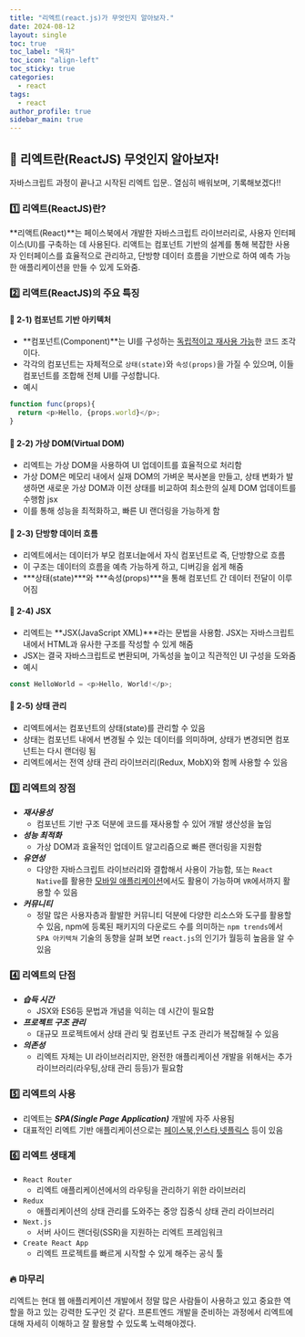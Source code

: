 ```yaml
---
title: "리엑트(react.js)가 무엇인지 알아보자."
date: 2024-08-12
layout: single
toc: true
toc_label: "목차"
toc_icon: "align-left"
toc_sticky: true
categories:
  - react
tags:
  - react
author_profile: true
sidebar_main: true
---
```



## :ledger: 리엑트란(ReactJS) 무엇인지 알아보자!
자바스크립트 과정이 끝나고 시작된 리엑트 입문.. 열심히 배워보며, 기록해보겠다!!

### :one: 리엑트(ReactJS)란?
**리액트(React)**는 페이스북에서 개발한 자바스크립트 라이브러리로, 사용자 인터페이스(UI)를 구축하는 데 사용된다. 리액트는 컴포넌트 기반의 설계를 통해 복잡한 사용자 인터페이스를 효율적으로 관리하고, 단방향 데이터 흐름을 기반으로 하여 예측 가능한 애플리케이션을 만들 수 있게 도와줌.

### :two: 리액트(ReactJS)의 주요 특징
#### :pushpin: 2-1) 컴포넌트 기반 아키텍처
- **컴포넌트(Component)**는 UI를 구성하는 <u>독립적이고 재사용 가능</u>한 코드 조각이다.
- 각각의 컴포넌트는 자체적으로 `상태(state)`와 `속성(props)`을 가질 수 있으며, 이들 컴포넌트를 조합해 전체 UI를 구성합니다.
- 예시<br/>
```javascript
function func(props){
  return <p>Hello, {props.world}</p>;
}
```


#### :pushpin: 2-2) 가상 DOM(Virtual DOM)
- 리엑트는 가상 DOM을 사용하여 UI 업데이트를 효율적으로 처리함
- 가상 DOM은 메모리 내에서 실재 DOM의 가벼운 복사본을 만들고, 상태 변화가 발생하면 새로운 가상 DOM과 이전 상태를 비교하여 최소한의 실제 DOM 업데이트를 수행함
jsx
- 이를 통해 성능을 최적화하고, 빠른 UI 랜더링을 가능하게 함

#### :pushpin: 2-3) 단방향 데이터 흐름
- 리엑트에서는 데이터가 부모 컴포너늩에서 자식 컴포넌트로 즉, 단방향으로 흐름
- 이 구조는 데이터의 흐름을 예측 가능하게 하고, 디버깅을 쉽게 해줌
- ***상태(state)***와 ***속성(props)***을 통해 컴포넌트 간 데이터 전달이 이루어짐

#### :pushpin: 2-4) JSX
- 리엑트는 **JSX(JavaScript XML)***라는 문법을 사용함. JSX는 자바스크립트 내에서 HTML과 유사한 구조를 작성할 수 있게 해줌
- JSX는 결국 자바스크립트로 변환되며, 가독성을 높이고 직관적인 UI 구성을 도와줌
- 예시<br/>
```javascript
const HelloWorld = <p>Hello, World!</p>;
```

#### :pushpin: 2-5) 상태 관리
- 리엑트에서는 컴포넌트의 상태(state)를 관리할 수 있음
- 상태는 컴포넌트 내에서 변경될 수 있는 데이터를 의미하며, 상태가 변경되면 컴포넌트는 다시 랜더링 됨
- 리엑트에서는 전역 상태 관리 라이브러리(Redux, MobX)와 함께 사용할 수 있음

### :three: 리엑트의 장점
- ***재사용성***
  - 컴포넌트 기반 구조 덕분에 코드를 재사용할 수 있어 개발 생산성을 높임
- ***성능 최적화***
  - 가상 DOM과 효율적인 업데이트 알고리즘으로 빠른 랜더링을 지원함
- ***유연성***
  - 다양한 자바스크립트 라이브러리와 결합해서 사용이 가능함, 또는 `React Native`를 활용한 <u>모바일 애플리케이션</u>에서도 활용이 가능하며 `VR`에서까지 활용할 수 있음
- ***커뮤니티***
  - 정말 많은 사용자층과 활발한 커뮤니티 덕분에 다양한 리소스와 도구를 활용할 수 있음, npm에 등록된 패키지의 다운로드 수를 의미하는 `npm trends`에서 `SPA 아키텍쳐` 기술의 동향을 살펴 보면 `react.js`의 인기가 월등히 높음을 알 수 있음

### :four: 리엑트의 단점
- ***습득 시간***
  - JSX와 ES6등 문법과 개념을 익히는 데 시간이 필요함
- ***프로젝트 구조 관리***
  - 대규모 프로젝트에서 상태 관리 및 컴포넌트 구조 관리가 복잡해질 수 있음
- ***의존성***
  - 리엑트 자체는 UI 라이브러리지만, 완전한 애플리케이션 개발을 위해서는 추가 라이브러리(라우팅,상태 관리 등등)가 필요함

### :five: 리엑트의 사용 
- 리엑트는 ***SPA(Single Page Application)*** 개발에 자주 사용됨
- 대표적인 리엑트 기반 애플리케이션으로는 <u>페이스북,인스타,넷플릭스</u> 등이 있음

### :six: 리엑트 생태계
- `React Router`
  - 리엑트 애플리케이션에서의 라우팅을 관리하기 위한 라이브러리
- `Redux`
  - 애플리케이션의 상태 관리를 도와주는 중앙 집중식 상태 관리 라이브러리
- `Next.js`
  - 서버 사이드 랜더링(SSR)을 지원하는 리엑트 프레임워크
- `Create React App`
  - 리엑트 프로젝트를 빠르게 시작할 수 있게 해주는 공식 툴

### :fire: 마무리
리엑트는 현대 웹 애플리케이션 개발에서 정말 많은 사람들이 사용하고 있고 중요한 역할을 하고 있는 강력한 도구인 것 같다. 프론트엔드 개발을 준비하는 과정에서 리엑트에 대해 자세히 이해하고 잘 활용할 수 있도록 노력해야겠다.